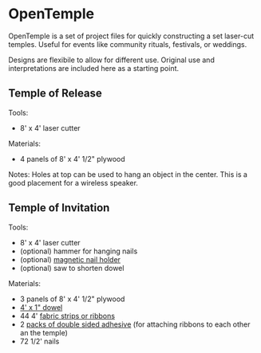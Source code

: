 # OpenTemple

OpenTemple is a set of project files for quickly constructing a set laser-cut temples. Useful for events like community rituals, festivals, or weddings.

Designs are flexibile to allow for different use. Original use and interpretations are included here as a starting point.

## Temple of Release

Tools:
  - 8' x 4' laser cutter

Materials:
  - 4 panels of 8' x 4' 1/2" plywood
  
Notes:
  Holes at top can be used to hang an object in the center. This is a good placement for a wireless speaker.

## Temple of Invitation

Tools:
  - 8' x 4' laser cutter
  - (optional) hammer for hanging nails
  - (optional) [magnetic nail holder](https://www.homedepot.com/p/MASTER-MAGNETICS-Orange-Magnetic-Nail-Starter-97254/206503466)
  - (optional) saw to shorten dowel

Materials:
  - 3 panels of 8' x 4' 1/2" plywood
  - [4' x 1" dowel](https://www.homedepot.com/p/6416U-1-in-x-1-in-x-48-in-Hardwood-Round-Dowel-10001808/203334068)
  - 44 4' [fabric strips or ribbons](https://www.joann.com/jelly-roll-cotton-fabric-20-strips-2.5-assorted-gray-white-patterns/15216435.html)
  - 2 [packs of double sided adhesive](https://www.amazon.com/3M-110-3M-Scotch-Mounting-75-inches/dp/B00004Z498) (for attaching ribbons to each other an the temple)
  - 72 1/2' nails
